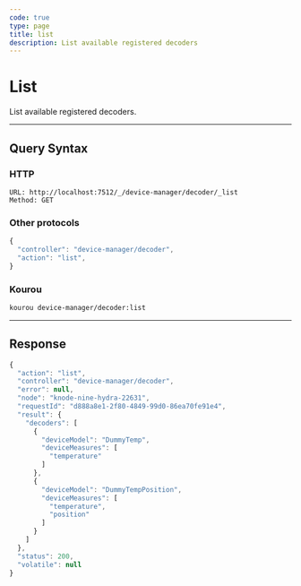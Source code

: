 ```yaml
---
code: true
type: page
title: list
description: List available registered decoders
---
```


# List

List available registered decoders.

---

## Query Syntax

### HTTP

```http
URL: http://localhost:7512/_/device-manager/decoder/_list
Method: GET
```

### Other protocols

```js
{
  "controller": "device-manager/decoder",
  "action": "list",
}
```

### Kourou

```bash
kourou device-manager/decoder:list
```
---

## Response

```js
{
  "action": "list",
  "controller": "device-manager/decoder",
  "error": null,
  "node": "knode-nine-hydra-22631",
  "requestId": "d888a8e1-2f80-4849-99d0-86ea70fe91e4",
  "result": {
    "decoders": [
      {
        "deviceModel": "DummyTemp",
        "deviceMeasures": [
          "temperature"
        ]
      },
      {
        "deviceModel": "DummyTempPosition",
        "deviceMeasures": [
          "temperature",
          "position"
        ]
      }
    ]
  },
  "status": 200,
  "volatile": null
}
```
